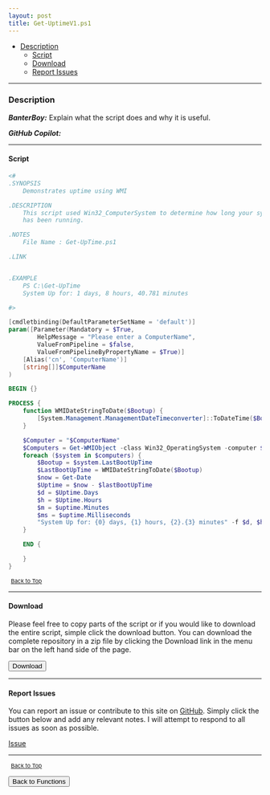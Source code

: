 ```yaml
---
layout: post
title: Get-UptimeV1.ps1
---
```


- [Description](#description)
  - [Script](#script)
  - [Download](#download)
  - [Report Issues](#report-issues)

---

### Description

**_BanterBoy:_** Explain what the script does and why it is useful.

**_GitHub Copilot:_**

---

#### Script

```powershell
<#
.SYNOPSIS
    Demonstrates uptime using WMI

.DESCRIPTION
    This script used Win32_ComputerSystem to determine how long your system
    has been running.

.NOTES
    File Name : Get-UpTime.ps1

.LINK


.EXAMPLE
    PS C:\Get-UpTime
    System Up for: 1 days, 8 hours, 40.781 minutes

#>

[cmdletbinding(DefaultParameterSetName = 'default')]
param([Parameter(Mandatory = $True,
        HelpMessage = "Please enter a ComputerName",
        ValueFromPipeline = $false,
        ValueFromPipelineByPropertyName = $True)]
    [Alias('cn', 'ComputerName')]
    [string[]]$ComputerName
)

BEGIN {}

PROCESS {
    function WMIDateStringToDate($Bootup) {
        [System.Management.ManagementDateTimeconverter]::ToDateTime($Bootup)
    }

    $Computer = "$ComputerName"
    $Computers = Get-WMIObject -class Win32_OperatingSystem -computer $Computer
    foreach ($system in $computers) {
        $Bootup = $system.LastBootUpTime
        $LastBootUpTime = WMIDateStringToDate($Bootup)
        $now = Get-Date
        $Uptime = $now - $lastBootUpTime
        $d = $Uptime.Days
        $h = $Uptime.Hours
        $m = $uptime.Minutes
        $ms = $uptime.Milliseconds
        "System Up for: {0} days, {1} hours, {2}.{3} minutes" -f $d, $h, $m, $ms
    }

    END {

    }
}
```

<span style="font-size:11px;"><a href="#"><i class="fas fa-caret-up" aria-hidden="true" style="color: white; margin-right:5px;"></i>Back to Top</a></span>

---

#### Download

Please feel free to copy parts of the script or if you would like to download the entire script, simple click the download button. You can download the complete repository in a zip file by clicking the Download link in the menu bar on the left hand side of the page.

<button class="btn" type="submit" onclick="window.open('/PowerShell/functions/Get-UptimeV1.ps1')">
    <i class="fa fa-cloud-download-alt">
    </i>
        Download
</button>

---

#### Report Issues

You can report an issue or contribute to this site on <a href="https://github.com/BanterBoy/scripts-blog/issues">GitHub</a>. Simply click the button below and add any relevant notes. I will attempt to respond to all issues as soon as possible.

<!-- Place this tag where you want the button to render. -->

<a class="github-button" href="https://github.com/BanterBoy/scripts-blog/issues/new?title=Get-UptimeV1.ps1&body=There is a problem with this function. Please find details below." data-show-count="true" aria-label="Issue BanterBoy/scripts-blog on GitHub">Issue</a>

---

<span style="font-size:11px;"><a href="#"><i class="fas fa-caret-up" aria-hidden="true" style="color: white; margin-right:5px;"></i>Back to Top</a></span>

<a href="/menu/_pages/functions.html">
    <button class="btn">
        <i class='fas fa-reply'>
        </i>
            Back to Functions
    </button>
</a>

[1]: http://ecotrust-canada.github.io/markdown-toc
[2]: https://github.com/googlearchive/code-prettify
